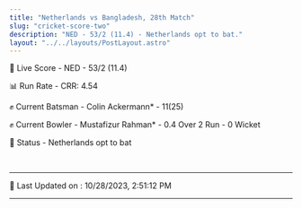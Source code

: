 ```yaml
---
title: "Netherlands vs Bangladesh, 28th Match"
slug: "cricket-score-two"
description: "NED - 53/2 (11.4) - Netherlands opt to bat."
layout: "../../layouts/PostLayout.astro"
---
```


🔴 Live Score - NED - 53/2 (11.4)  

📊 Run Rate - CRR: 4.54  

✊ Current Batsman - Colin Ackermann* - 11(25)  

✊ Current Bowler - Mustafizur Rahman* - 0.4 Over 2 Run - 0 Wicket  

📑 Status - Netherlands opt to bat

<br />

***

📝 Last Updated on : 10/28/2023, 2:51:12 PM

***

